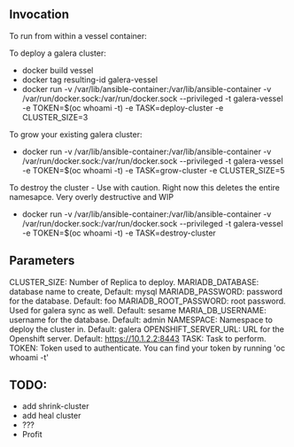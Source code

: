 ## Invocation

To run from within a vessel container:

To deploy a galera cluster:

* docker build vessel
* docker tag resulting-id galera-vessel
* docker run -v /var/lib/ansible-container:/var/lib/ansible-container -v /var/run/docker.sock:/var/run/docker.sock --privileged -t galera-vessel -e TOKEN=$(oc whoami -t) -e TASK=deploy-cluster -e CLUSTER_SIZE=3

To grow your existing galera cluster:
* docker run -v /var/lib/ansible-container:/var/lib/ansible-container -v /var/run/docker.sock:/var/run/docker.sock --privileged -t galera-vessel -e TOKEN=$(oc whoami -t) -e TASK=grow-cluster -e CLUSTER_SIZE=5 

To destroy the cluster - Use with caution. Right now this deletes the entire namesapce. Very overly destructive and WIP
* docker run -v /var/lib/ansible-container:/var/lib/ansible-container -v /var/run/docker.sock:/var/run/docker.sock --privileged -t galera-vessel -e TOKEN=$(oc whoami -t) -e TASK=destroy-cluster

## Parameters
CLUSTER_SIZE: Number of Replica to deploy.
MARIADB_DATABASE: database name to create, Default: mysql
MARIADB_PASSWORD: password for the database. Default: foo
MARIADB_ROOT_PASSWORD: root password. Used for galera sync as well. Default: sesame
MARIA_DB_USERNAME: username for the database. Default: admin
NAMESPACE: Namespace to deploy the cluster in. Default: galera
OPENSHIFT_SERVER_URL: URL for the Openshift server. Default: https://10.1.2.2:8443
TASK: Task to perform.
TOKEN: Token used to authenticate. You can find your token by running 'oc whoami -t'

## TODO:
* add shrink-cluster
* add heal cluster
* ???
* Profit
